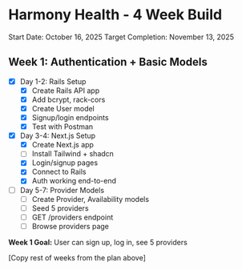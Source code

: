 # Harmony Health - 4 Week Build

Start Date: October 16, 2025
Target Completion: November 13, 2025

## Week 1: Authentication + Basic Models
- [x] Day 1-2: Rails Setup
  - [X] Create Rails API app
  - [X] Add bcrypt, rack-cors
  - [X] Create User model
  - [X] Signup/login endpoints
  - [x] Test with Postman
- [x] Day 3-4: Next.js Setup
  - [X] Create Next.js app
  - [ ] Install Tailwind + shadcn
  - [x] Login/signup pages
  - [x] Connect to Rails
  - [x] Auth working end-to-end
- [ ] Day 5-7: Provider Models
  - [ ] Create Provider, Availability models
  - [ ] Seed 5 providers
  - [ ] GET /providers endpoint
  - [ ] Browse providers page

**Week 1 Goal:** User can sign up, log in, see 5 providers

[Copy rest of weeks from the plan above]
